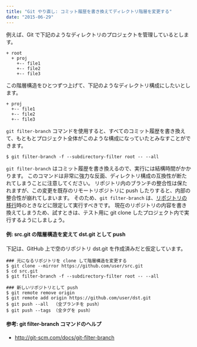 ```yaml
---
title: "Git やり直し: コミット履歴を書き換えてディレクトリ階層を変更する"
date: "2015-06-29"
---
```


例えば、Git で下記のようなディレクトリのプロジェクトを管理しているとします。

```
+ root
  + proj
    +-- file1
    +-- file2
    +-- file3
```

この階層構造をひとつずつ上げて、下記のようなディレクトリ構成にしたいとします。

```
+ proj
  +-- file1
  +-- file2
  +-- file3
```

`git filter-branch` コマンドを使用すると、すべてのコミット履歴を書き換えて、もともとプロジェクト全体がこのような構成になっていたとみなすことができます。

```console
$ git filter-branch -f --subdirectory-filter root -- --all
```

`git filter-branch` はコミット履歴を書き換えるので、実行には結構時間がかかります。
このコマンドは非常に強力な反面、ディレクトリ構成の互換性が断たれてしまうことに注意してください。
リポジトリ内のブランチの整合性は保たれますが、この変更を既存のリモートリポジトリに push したりすると、内部の整合性が崩れてしまいます。
そのため、`git filter-branch` は、[リポジトリの移行](git-relocate-repository.html)時のときなどに限定して実行すべきです。
現在のリポジトリの内容を書き換えてしまうため、試すときは、テスト用に git clone したプロジェクト内で実行するようにしましょう。


#### 例: src.git の階層構造を変えて dst.git として push
下記は、GitHub 上で空のリポジトリ dst.git を作成済みだと仮定しています。

```console
### 元になるリポジトリを clone して階層構造を変更する
$ git clone --mirror https://github.com/user/src.git
$ cd src.git
$ git filter-branch -f --subdirectory-filter root -- --all

### 新しいリポジトリとして push
$ git remote remove origin
$ git remote add origin https://github.com/user/dst.git
$ git push --all  （全ブランチを push）
$ git push --tags （全タグを push）
```

#### 参考: git filter-branch コマンドのヘルプ

* http://git-scm.com/docs/git-filter-branch

